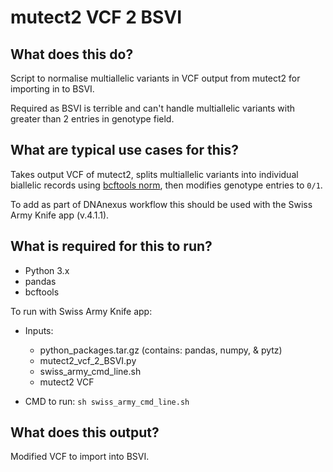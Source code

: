 # mutect2 VCF 2 BSVI


## What does this do?

Script to normalise multiallelic variants in VCF output from mutect2 for
importing in to BSVI.

Required as BSVI is terrible and can't handle multiallelic variants with greater
than 2 entries in genotype field.


## What are typical use cases for this?

Takes output VCF of mutect2, splits multiallelic variants into individual
biallelic records using [bcftools norm][bcftools-url], then modifies genotype
entries to `0/1`.

To add as part of DNAnexus workflow this should be used with the Swiss Army
Knife app (v.4.1.1). 


## What is required for this to run?

- Python 3.x
- pandas
- bcftools

To run with Swiss Army Knife app:
- Inputs:
    - python_packages.tar.gz (contains: pandas, numpy, & pytz)
    - mutect2_vcf_2_BSVI.py
    - swiss_army_cmd_line.sh
    - mutect2 VCF

- CMD to run: `sh swiss_army_cmd_line.sh`


## What does this output?

Modified VCF to import into BSVI.

[bcftools-url]: http://samtools.github.io/bcftools/bcftools.html#norm